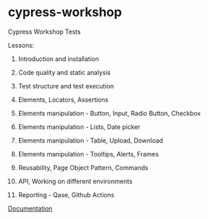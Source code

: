 # cypress-workshop

Cypress Workshop Tests

Lessons: 

1. Introduction and installation

2. Code quality and static analysis

3. Test structure and test execution

4. Elements, Locators, Assertions

5. Elements manipulation - Button, Input, Radio Button, Checkbox

6. Elements manipulation - Lists, Date picker

7. Elements manipulation - Table, Upload, Download

8. Elements manipulation - Tooltips, Alerts, Frames

9. Reusability, Page Object Pattern, Commands

10. API, Working on different environments

11. Reporting - Qase, Github Actions


[Documentation](https://qare.atlassian.net/wiki/spaces/CW/overview)